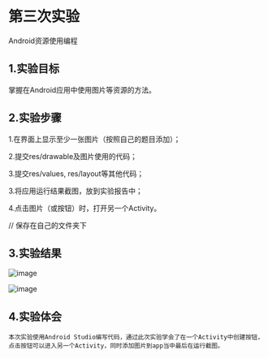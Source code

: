 # 第三次实验

Android资源使用编程

## 1.实验目标

掌握在Android应用中使用图片等资源的方法。

## 2.实验步骤

1.在界面上显示至少一张图片（按照自己的题目添加）；

2.提交res/drawable及图片使用的代码；

3.提交res/values, res/layout等其他代码；

3.将应用运行结果截图，放到实验报告中；

4.点击图片（或按钮）时，打开另一个Activity。

// 保存在自己的文件夹下
## 3.实验结果

![image](https://github.com/1614080902117/android-labs-2018/blob/master/soft1614080902117/shiyan3.1.jpg)

![image](https://github.com/1614080902117/android-labs-2018/blob/master/soft1614080902117/shiyan3.2.jpg)
## 4.实验体会
    本次实验使用Android Studio编写代码，通过此次实验学会了在一个Activity中创建按钮，
    点击按钮可以进入另一个Activity，同时添加图片到app当中最后在运行截图。
    
